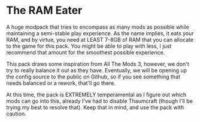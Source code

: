# The RAM Eater

A huge modpack that tries to encompass as many mods as possible while maintaining a semi-stable play experience. As the name implies, it eats your RAM, and by virtue, you need at LEAST 7-8GB of RAM that you can allocate to the game for this pack. You might be able to play with less, I just recommend that amount for the smoothest possible experience.


This pack draws some inspiration from All The Mods 3, however, we don't try to really balance it out as they have. Eventually, we will be opening up the config source to the public on Github, so if you see something that needs balanced or a rework, that'll go there.


At this time, the pack is EXTREMELY temperamental as I figure out which mods can go into this, already I've had to disable Thaumcraft (though I'll be trying my best to resolve that). Keep that in mind, and use the pack with caution.